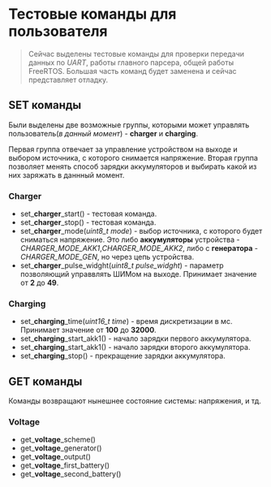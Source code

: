 # Тестовые команды для пользователя #

>Сейчас выделены тестовые команды для проверки передачи данных по *UART*, 
работы главного парсера, общей работы FreeRTOS. Большая часть команд будет заменена и сейчас представляет отладку. 

## SET команды ##
Были выделены две возможные группы, которыми может управлять пользователь(*в данный момент*) - **charger** и **charging**. 

Первая группа отвечает за управление устройством на выходе и выбором источника, с которого снимается напряжение. 
Вторая группа позволяет менять способ зарядки аккумуляторов и выбирать 
какой из них заряжать в даннный момент.

### Charger ###
* set_**charger**_start() - тестовая команда.
* set_**charger**_stop() - тестовая команда.
* set_**charger**_mode(*uint8_t mode*) - выбор источника, с которого будет сниматься напряжение.
Это либо **аккумуляторы** устройства - *CHARGER_MODE_AKK1*,*CHARGER_MODE_AKK2*,
либо с **генератора** - *CHARGER_MODE_GEN*, но через цепь устройства. 
* set_**charger**_pulse_widght(*uint8_t pulse_widght*) - параметр позволяющий управвлять ШИМом на выходе. Принимает значение от **2** до **49**.

### Charging ###
* set_**charging**_time(*uint16_t time*) - время дискретизации в мс. Принимает значение от **100** до **32000**.
* set_**charging**_start_akk1() - начало зарядки первого аккумулятора.
* set_**charging**_start_akk1() - начало зарядки второго аккумулятора.
* set_**charging**_stop() - прекращение зарядки аккумулятора.
## GET команды ##
Команды возвращают нынешнее состояние системы: напряжения, и тд.

### Voltage ###

* get_**voltage**_scheme() 
* get_**voltage**_generator()
* get_**voltage**_output()
* get_**voltage**_first_battery()
* get_**voltage**_second_battery()